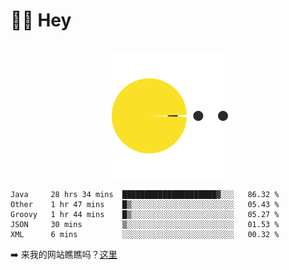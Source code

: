 
# 👋🏻 Hey
<div align="center">
	<br>
	<img src="https://raw.githubusercontent.com/Aniket965/Aniket965/master/pacman.svg?sanitize=true" width="200" height="200">
	<br>
</div>

<!--START_SECTION:waka-->
```text
Java     28 hrs 34 mins  █████████████████████▓░░░   86.32 % 
Other    1 hr 47 mins    █▒░░░░░░░░░░░░░░░░░░░░░░░   05.43 % 
Groovy   1 hr 44 mins    █▒░░░░░░░░░░░░░░░░░░░░░░░   05.27 % 
JSON     30 mins         ▒░░░░░░░░░░░░░░░░░░░░░░░░   01.53 % 
XML      6 mins          ░░░░░░░░░░░░░░░░░░░░░░░░░   00.32 % 
```
<!--END_SECTION:waka-->

 ➡️  来我的网站瞧瞧吗？[这里](https://www.shaolongfei.com)
